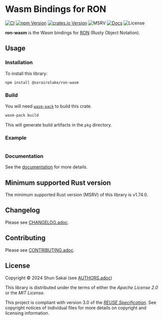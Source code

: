 <!--
SPDX-FileCopyrightText: 2024 Shun Sakai

SPDX-License-Identifier: Apache-2.0 OR MIT
-->

# Wasm Bindings for RON

[![CI][ci-badge]][ci-url]
[![npm Version][npm-version-badge]][npm-version-url]
[![crates.io Version][crates-version-badge]][crates-version-url]
![MSRV][msrv-badge]
[![Docs][docs-badge]][docs-url]
![License][license-badge]

**ron-wasm** is the Wasm bindings for [RON] (Rusty Object Notation).

## Usage

### Installation

To install this library:

```sh
npm install @sorairolake/ron-wasm
```

### Build

You will need [`wasm-pack`] to build this crate.

```sh
wasm-pack build
```

This will generate build artifacts in the `pkg` directory.

### Example

```ts
```

### Documentation

See the [documentation][docs-url] for more details.

## Minimum supported Rust version

The minimum supported Rust version (MSRV) of this library is v1.74.0.

## Changelog

Please see [CHANGELOG.adoc].

## Contributing

Please see [CONTRIBUTING.adoc].

## License

Copyright &copy; 2024 Shun Sakai (see [AUTHORS.adoc])

This library is distributed under the terms of either the _Apache License 2.0_
or the _MIT License_.

This project is compliant with version 3.0 of the [_REUSE Specification_]. See
copyright notices of individual files for more details on copyright and
licensing information.

[ci-badge]: https://img.shields.io/github/actions/workflow/status/sorairolake/ron-wasm/CI.yaml?branch=develop&style=for-the-badge&logo=github&label=CI
[ci-url]: https://github.com/sorairolake/ron-wasm/actions?query=branch%3Adevelop+workflow%3ACI++
[npm-version-badge]: https://img.shields.io/npm/v/%40sorairolake%2Fron-wasm?style=for-the-badge&logo=npm
[npm-version-url]: https://www.npmjs.com/package/@sorairolake/ron-wasm
[crates-version-badge]: https://img.shields.io/crates/v/ron-wasm?style=for-the-badge&logo=rust
[crates-version-url]: https://crates.io/crates/ron-wasm
[msrv-badge]: https://img.shields.io/crates/msrv/ron-wasm?style=for-the-badge&logo=rust
[docs-badge]: https://img.shields.io/docsrs/ron-wasm?style=for-the-badge&logo=docsdotrs&label=Docs.rs
[docs-url]: https://docs.rs/ron-wasm
[license-badge]: https://img.shields.io/crates/l/ron-wasm?style=for-the-badge
[RON]: https://github.com/ron-rs/ron
[`wasm-pack`]: https://rustwasm.github.io/wasm-pack/
[CHANGELOG.adoc]: CHANGELOG.adoc
[CONTRIBUTING.adoc]: CONTRIBUTING.adoc
[AUTHORS.adoc]: AUTHORS.adoc
[_REUSE Specification_]: https://reuse.software/spec/
